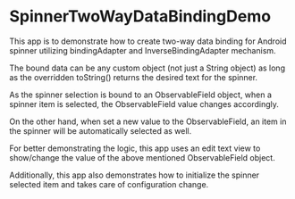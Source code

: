 # SpinnerTwoWayDataBindingDemo
This app is to demonstrate how to create two-way data binding for Android spinner utilizing bindingAdapter and InverseBindingAdapter mechanism.

The bound data can be any custom object (not just a String object) as long as the overridden toString() returns the desired text for the spinner.

As the spinner selection is bound to an ObservableField object, when a spinner item is selected, the ObservableField value changes accordingly.

On the other hand, when set a new value to the ObservableField, an item in the spinner will be automatically selected as well.

For better demonstrating the logic, this app uses an edit text view to show/change the value of the above mentioned ObservableField object.

Additionally, this app also demonstrates how to initialize the spinner selected item and takes care of configuration change.

